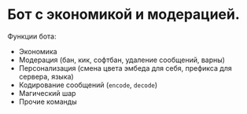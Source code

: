 # Бот с экономикой и модерацией.

Функции бота:

- Экономика
- Модерация (бан, кик, софтбан, удаление сообщений, варны)
- Персонализация (смена цвета эмбеда для себя, префикса для сервера, языка)
- Кодирование сообщений (`encode`, `decode`)
- Магический шар
- Прочие команды